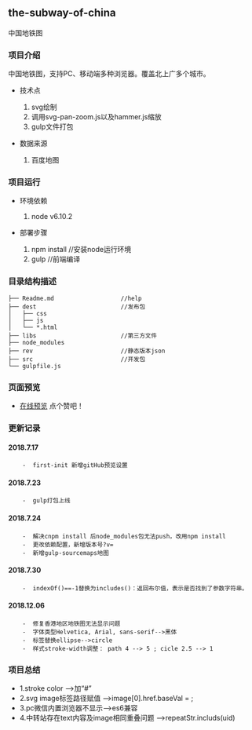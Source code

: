 ## the-subway-of-china
中国地铁图


### 项目介绍
中国地铁图，支持PC、移动端多种浏览器。覆盖北上广多个城市。
- 技术点
    1. svg绘制
    2. 调用svg-pan-zoom.js以及hammer.js缩放
    3. gulp文件打包

- 数据来源
    1. 百度地图

### 项目运行
- 环境依赖
    1. node v6.10.2

- 部署步骤
    1. npm install  //安装node运行环境
    2. gulp    //前端编译

### 目录结构描述
```
├── Readme.md                   //help
├── dest                        //发布包
│   ├── css
│   ├── js                
│   └── *.html        
├── libs                        //第三方文件
├── node_modules                  
├── rev                         //静态版本json
├── src                         //开发包
└── gulpfile.js
```

### 页面预览
- [在线预览](https://stavinli.github.io/the-subway-of-china/src/index.html) 点个赞吧！


### 更新记录

#### 2018.7.17
```
    -  first-init 新增gitHub预览设置 
```
#### 2018.7.23
```
    -  gulp打包上线
```
#### 2018.7.24
```
    -  解决cnpm install 后node_modules包无法push，改用npm install
    -  更改依赖配置，新增版本号?v=
    -  新增gulp-sourcemaps地图
```
#### 2018.7.30
```
    -  indexOf()==-1替换为includes()：返回布尔值，表示是否找到了参数字符串。
```
#### 2018.12.06
```
    -  修复香港地区地铁图无法显示问题
    -  字体类型Helvetica, Arial, sans-serif-->黑体
    -  标签替换ellipse-->circle 
    -  样式stroke-width调整： path 4 --> 5 ; cicle 2.5 --> 1
```
    
### 项目总结
 * 1.stroke color -->加“#”
 * 2.svg image标签路径赋值 -->image[0].href.baseVal = ;
 * 3.pc微信内置浏览器不显示-->es6兼容
 * 4.中转站存在text内容及image相同重叠问题 -->repeatStr.includs(uid)
